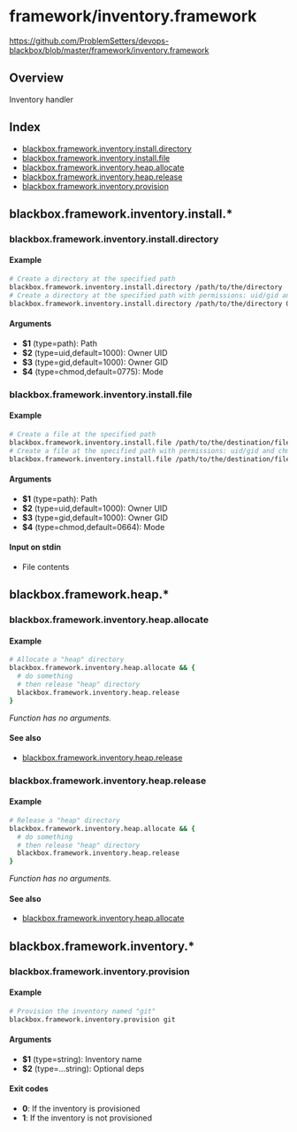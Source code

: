 # framework/inventory.framework

https://github.com/ProblemSetters/devops-blackbox/blob/master/framework/inventory.framework

## Overview

Inventory handler

## Index

* [blackbox.framework.inventory.install.directory](#blackboxframeworkinventoryinstalldirectory)
* [blackbox.framework.inventory.install.file](#blackboxframeworkinventoryinstallfile)
* [blackbox.framework.inventory.heap.allocate](#blackboxframeworkinventoryheapallocate)
* [blackbox.framework.inventory.heap.release](#blackboxframeworkinventoryheaprelease)
* [blackbox.framework.inventory.provision](#blackboxframeworkinventoryprovision)

## blackbox.framework.inventory.install.*

### blackbox.framework.inventory.install.directory

#### Example

```bash
# Create a directory at the specified path
blackbox.framework.inventory.install.directory /path/to/the/directory
# Create a directory at the specified path with permissions: uid/gid and chmod
blackbox.framework.inventory.install.directory /path/to/the/directory 0 0 0777
```

#### Arguments

* **$1** (type=path): Path
* **$2** (type=uid,default=1000): Owner UID
* **$3** (type=gid,default=1000): Owner GID
* **$4** (type=chmod,default=0775): Mode

### blackbox.framework.inventory.install.file

#### Example

```bash
# Create a file at the specified path
blackbox.framework.inventory.install.file /path/to/the/destination/file </path/to/the/source/file
# Create a file at the specified path with permissions: uid/gid and chmod
blackbox.framework.inventory.install.file /path/to/the/destination/file 0 0 0777 </path/to/the/source/file
```

#### Arguments

* **$1** (type=path): Path
* **$2** (type=uid,default=1000): Owner UID
* **$3** (type=gid,default=1000): Owner GID
* **$4** (type=chmod,default=0664): Mode

#### Input on stdin

* File contents

## blackbox.framework.heap.*

### blackbox.framework.inventory.heap.allocate

#### Example

```bash
# Allocate a "heap" directory
blackbox.framework.inventory.heap.allocate && {
  # do something
  # then release "heap" directory
  blackbox.framework.inventory.heap.release
}
```

_Function has no arguments._

#### See also

* [blackbox.framework.inventory.heap.release](#blackboxframeworkinventoryheaprelease)

### blackbox.framework.inventory.heap.release

#### Example

```bash
# Release a "heap" directory
blackbox.framework.inventory.heap.allocate && {
  # do something
  # then release "heap" directory
  blackbox.framework.inventory.heap.release
}
```

_Function has no arguments._

#### See also

* [blackbox.framework.inventory.heap.allocate](#blackboxframeworkinventoryheapallocate)

## blackbox.framework.inventory.*

### blackbox.framework.inventory.provision

#### Example

```bash
# Provision the inventory named "git"
blackbox.framework.inventory.provision git
```

#### Arguments

* **$1** (type=string): Inventory name
* **$2** (type=...string): Optional deps

#### Exit codes

* **0**: If the inventory is provisioned
* **1**: If the inventory is not provisioned

